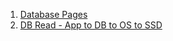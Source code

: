 1. [Database Pages](Database%20Pages.md)
2. [DB Read - App to DB to OS to SSD](DB%20Read%20-%20App%20to%20DB%20to%20OS%20to%20SSD.md)